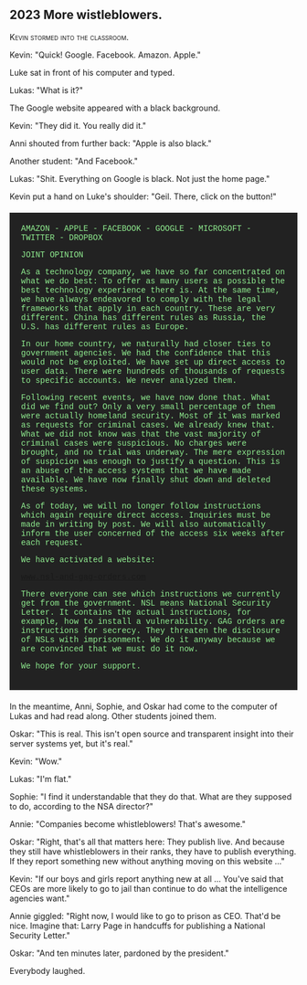 
## **2023** More wistleblowers.

<span style="font-variant:small-caps;">Kevin stormed into the classroom.</span>

Kevin: "Quick! Google. Facebook. Amazon. Apple."

Luke sat in front of his computer and typed.

Lukas: "What is it?"

The Google website appeared with a black background.

Kevin: "They did it. You really did it."

Anni shouted from further back: "Apple is also black."

Another student: "And Facebook."

Lukas: "Shit.
Everything on Google is black.
Not just the home page."

Kevin put a hand on Luke's shoulder: "Geil.
There, click on the button!"


<div style="background-color: #222; color: lightgreen; padding: 20px; margin: 20px 0; font-family: 'Courier New'">
AMAZON - APPLE - FACEBOOK - GOOGLE - MICROSOFT - TWITTER - DROPBOX

JOINT OPINION

As a technology company, we have so far concentrated on what we do best: To offer as many users as possible the best technology experience there is. At the same time, we have always endeavored to comply with the legal frameworks that apply in each country. These are very different. China has different rules as Russia, the U.S. has different rules as Europe.


In our home country, we naturally had closer ties to government agencies. We had the confidence that this would not be exploited. We have set up direct access to user data. There were hundreds of thousands of requests to specific accounts. We never analyzed them.


Following recent events, we have now done that. What did we find out? Only a very small percentage of them were actually homeland security. Most of it was marked as requests for criminal cases. We already knew that. What we did not know was that the vast majority of criminal cases were suspicious. No charges were brought, and no trial was underway. The mere expression of suspicion was enough to justify a question. This is an abuse of the access systems that we have made available. We have now finally shut down and deleted these systems.


As of today, we will no longer follow instructions which again require direct access. Inquiries must be made in writing by post. We will also automatically inform the user concerned of the access six weeks after each request.


We have activated a website:

www.nsl-and-gag-orders.com

There everyone can see which instructions we currently get from the government. NSL means National Security Letter. It contains the actual instructions, for example, how to install a vulnerability. GAG orders are instructions for secrecy. They threaten the disclosure of NSLs with imprisonment. We do it anyway because we are convinced that we must do it now.

We hope for your support.
</div>
In the meantime, Anni, Sophie, and Oskar had come to the computer of Lukas and had read along.
Other students joined them.

Oskar: "This is real.
This isn't open source and transparent insight into their server systems yet, but it's real."

Kevin: "Wow."

Lukas: "I'm flat."

Sophie: "I find it understandable that they do that.
What are they supposed to do, according to the NSA director?"

Annie: "Companies become whistleblowers! That's awesome."

Oskar: "Right, that's all that matters here:
They publish live.
And because they still have whistleblowers in their ranks, they have to publish everything.
If they report something new without anything moving on this website ..."

Kevin: "If our boys and girls report anything new at all ... You've said that CEOs are more likely to go to jail than continue to do what the intelligence agencies want."

Annie giggled: "Right now, I would like to go to prison as CEO.
That'd be nice.
Imagine that: Larry Page in handcuffs for publishing a National Security Letter."

Oskar: "And ten minutes later, pardoned by the president."

Everybody laughed.

